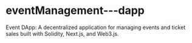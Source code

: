 # eventManagement---dapp
Event DApp: A decentralized application for managing events and ticket sales built with Solidity, Next.js, and Web3.js.
